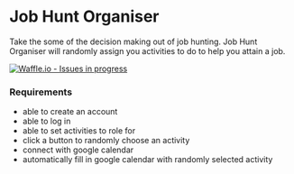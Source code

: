 # Job Hunt Organiser
Take the some of the decision making out of job hunting. Job Hunt Organiser
will randomly assign you activities to do to help you attain a job.

[![Waffle.io - Issues in progress](https://badge.waffle.io/LazySamir/job-hunt-organiser.png?label=in%20progress&title=In%20Progress)](http://waffle.io/LazySamir/job-hunt-organiser)

### Requirements
- able to create an account
- able to log in
- able to set activities to role for
- click a button to randomly choose an activity
- connect with google calendar
- automatically fill in google calendar with randomly selected activity
